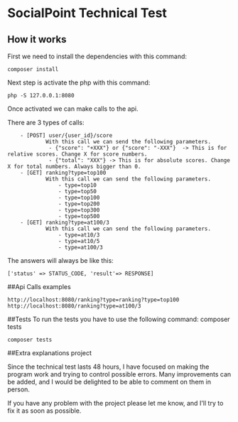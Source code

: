 # SocialPoint Technical Test

## How it works

First we need to install the dependencies with this command:
```
composer install
```

Next step is activate the php with this command:  
```
php -S 127.0.0.1:8080
```

Once activated we can make calls to the api.

There are 3 types of calls:
```
    - [POST] user/{user_id}/score
            With this call we can send the following parameters.
             - {"score": "+XXX"} or {"score": "-XXX"}  -> This is for relative scores. Change X for score numbers.
             - {"total": "XXX"} -> This is for absolute scores. Change X for total numbers. Always bigger than 0.
    - [GET] ranking?type=top100
            With this call we can send the following parameters.
                - type=top10
                - type=top50
                - type=top100
                - type=top200
                - type=top300
                - type=top500
    - [GET] ranking?type=at100/3
            With this call we can send the following parameters.
                - type=at10/3
                - type=at10/5
                - type=at100/3
```

The answers will always be like this:
```
['status' => STATUS_CODE, 'result'=> RESPONSE]
```
##Api Calls examples
```
http://localhost:8080/ranking?type=ranking?type=top100
http://localhost:8080/ranking?type=at100/3
```

##Tests
To run the tests you have to use the following command: composer tests
```
composer tests
```


##Extra explanations project

Since the technical test lasts 48 hours, I have focused on making the program work and trying to control possible errors. 
Many improvements can be added, and I would be delighted to be able to comment on them in person. 

If you have any problem with the project please let me know, and I'll try to fix it as soon as possible.